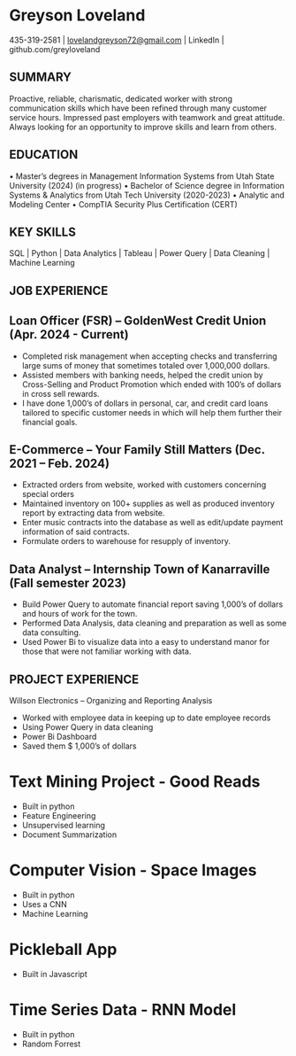 # Greyson Loveland
435-319-2581	| lovelandgreyson72@gmail.com | LinkedIn | github.com/greyloveland
## SUMMARY
Proactive, reliable, charismatic, dedicated worker with strong communication skills which have been refined through many customer service hours. Impressed past employers with teamwork and great attitude. Always looking for an opportunity to improve skills and learn from others. 
## EDUCATION
•	Master’s degrees in Management Information Systems from Utah State University (2024) (in progress)
•	Bachelor of Science degree in Information Systems & Analytics from Utah Tech University (2020-2023)
•	Analytic and Modeling Center
•	CompTIA Security Plus Certification (CERT)
## KEY SKILLS
 SQL | Python | Data Analytics | Tableau | Power Query | Data Cleaning | Machine Learning
## JOB EXPERIENCE
## Loan Officer (FSR) – GoldenWest Credit Union (Apr. 2024 - Current)
-	Completed risk management when accepting checks and transferring large sums of money that sometimes totaled over 1,000,000 dollars. 
-	Assisted members with banking needs, helped the credit union by Cross-Selling and Product Promotion which ended with 100’s of dollars in cross sell rewards. 
-	I have done 1,000’s of dollars in personal, car, and credit card loans tailored to specific customer needs in which will help them further their financial goals. 
## E-Commerce – Your Family Still Matters (Dec. 2021 – Feb. 2024)
-	Extracted orders from website, worked with customers concerning special orders
-	Maintained inventory on 100+ supplies as well as produced inventory report by extracting data from website.
-	Enter music contracts into the database as well as edit/update payment information of said contracts.
-	Formulate orders to warehouse for resupply of inventory. 
## Data Analyst – Internship Town of Kanarraville (Fall semester 2023)
-	Build Power Query to automate financial report saving 1,000’s of dollars and hours of work for the town.
-	Performed Data Analysis, data cleaning and preparation as well as some data consulting.
-	Used Power Bi to visualize data into a easy to understand manor for those that were not familiar working with data.
## PROJECT EXPERIENCE
Willson Electronics – Organizing and Reporting Analysis
-	Worked with employee data in keeping up to date employee records
-	Using Power Query in data cleaning
-	Power Bi Dashboard
-	Saved them $ 1,000’s of dollars
# Text Mining Project - Good Reads
- Built in python
- Feature Engineering
- Unsupervised learning
- Document Summarization
# Computer Vision - Space Images
- Built in python
- Uses a CNN
- Machine Learning
# Pickleball App
- Built in Javascript
# Time Series Data - RNN Model
- Built in python
- Random Forrest 


